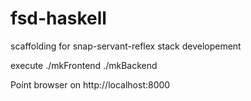 # fsd-haskell
scaffolding for snap-servant-reflex stack developement

execute
    ./mkFrontend
    ./mkBackend
    
Point browser on http://localhost:8000
    

